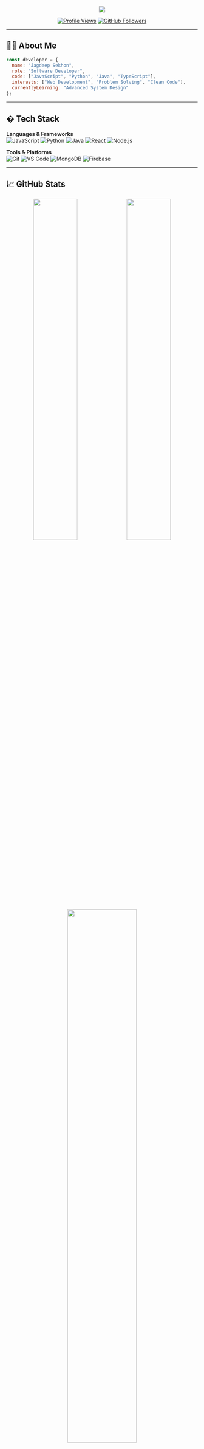 <div align="center">
  <img src="https://readme-typing-svg.herokuapp.com/?lines=Hi,+I'm+Jagdeep+Sekhon+👋;Software+Developer;Building+Digital+Solutions&font=Fira%20Code&center=true&width=400&height=60&color=58a6ff&size=22" />
</div>

<div align="center">
  
  [![Profile Views](https://komarev.com/ghpvc/?username=ISEKHON&color=58a6ff&style=flat-square)](https://github.com/ISEKHON)
  [![GitHub Followers](https://img.shields.io/github/followers/ISEKHON?style=flat-square&color=58a6ff)](https://github.com/ISEKHON?tab=followers)
  
</div>

---

## 👨‍💻 About Me

```javascript
const developer = {
  name: "Jagdeep Sekhon",
  role: "Software Developer",
  code: ["JavaScript", "Python", "Java", "TypeScript"],
  interests: ["Web Development", "Problem Solving", "Clean Code"],
  currentlyLearning: "Advanced System Design"
};
```

---

## �️ Tech Stack

**Languages & Frameworks**
<br>
![JavaScript](https://img.shields.io/badge/JavaScript-F7DF1E?style=flat-square&logo=javascript&logoColor=black)
![Python](https://img.shields.io/badge/Python-3776AB?style=flat-square&logo=python&logoColor=white)
![Java](https://img.shields.io/badge/Java-ED8B00?style=flat-square&logo=openjdk&logoColor=white)
![React](https://img.shields.io/badge/React-61DAFB?style=flat-square&logo=react&logoColor=black)
![Node.js](https://img.shields.io/badge/Node.js-339933?style=flat-square&logo=nodedotjs&logoColor=white)

**Tools & Platforms**
<br>
![Git](https://img.shields.io/badge/Git-F05032?style=flat-square&logo=git&logoColor=white)
![VS Code](https://img.shields.io/badge/VS%20Code-007ACC?style=flat-square&logo=visualstudiocode&logoColor=white)
![MongoDB](https://img.shields.io/badge/MongoDB-47A248?style=flat-square&logo=mongodb&logoColor=white)
![Firebase](https://img.shields.io/badge/Firebase-FFCA28?style=flat-square&logo=firebase&logoColor=black)

---

## 📈 GitHub Stats

<div align="center">
  <img width="48%" src="https://github-readme-stats.vercel.app/api?username=ISEKHON&show_icons=true&theme=github_dark&hide_border=true" />
  <img width="48%" src="https://github-readme-streak-stats.herokuapp.com/?user=ISEKHON&theme=github-dark-blue&hide_border=true" />
</div>

<div align="center">
  <img width="60%" src="https://github-readme-stats.vercel.app/api/top-langs/?username=ISEKHON&layout=compact&theme=github_dark&hide_border=true" />
</div>

---

## 🤝 Let's Connect

<div align="center">
  
  [![LinkedIn](https://img.shields.io/badge/LinkedIn-0077B5?style=for-the-badge&logo=linkedin&logoColor=white)](https://linkedin.com/in/jagdeep-sekhon)
  [![Email](https://img.shields.io/badge/Email-D14836?style=for-the-badge&logo=gmail&logoColor=white)](mailto:jagdeep@example.com)
  [![GitHub](https://img.shields.io/badge/GitHub-100000?style=for-the-badge&logo=github&logoColor=white)](https://github.com/ISEKHON)
  
</div>

---

<div align="center">
  <i>⭐️ From <a href="https://github.com/ISEKHON">Jagdeep Sekhon</a></i>
</div>

